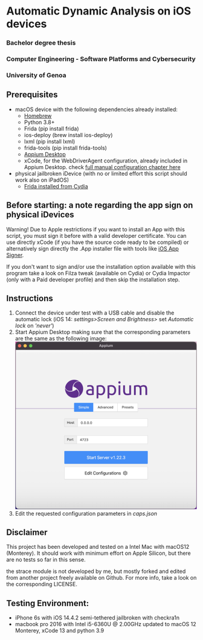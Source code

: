 # Automatic Dynamic Analysis on iOS devices
### Bachelor degree thesis
### Computer Engineering - Software Platforms and Cybersecurity
### University of Genoa
## Prerequisites
* macOS device with the following dependencies already installed: 
  * [Homebrew](https://brew.sh)
  * Python 3.8+
  * Frida (pip install frida)
  * ios-deploy (brew install ios-deploy)
  * lxml (pip install lxml)
  * frida-tools (pip install frida-tools)
  * [Appium Desktop](https://github.com/appium/appium-desktop/releases)
  * xCode, for the WebDriverAgent configuration, already included in Appium Desktop. check [full manual configuration chapter here](https://appium.io/docs/en/drivers/ios-xcuitest-real-devices/)
* physical jailbroken iDevice (with no or limited effort this script should work also on iPadOS)
  * [Frida installed from Cydia](https://frida.re/docs/ios/)
## Before starting: a note regarding the app sign on physical iDevices
Warning! Due to Apple restrictions if you want to install an App with this script, you must sign it before with a valid 
developer certificate. You can use directly xCode (if you have the source code ready
to be compiled) or alternatively sign directly the .App installer file with tools like [iOS App Signer](https://dantheman827.github.io/ios-app-signer/).

If you don't want to sign and/or use the installation option available with this program take a look on
Filza tweak (available on Cydia) or Cydia Impactor (only with a Paid developer profile) and then skip the installation step.
## Instructions
1. Connect the device under test with a USB cable and disable the automatic lock (iOS 14: *settings>Screen and Brightness>* set *Automatic lock* on *'never'*)
2. Start Appium Desktop making sure that the corresponding parameters are the same as the following image:
![Appium default configuration](/docs/appium_default.png)
3. Edit the requested configuration parameters in *caps.json*
## Disclaimer
This project has been developed and tested on a Intel Mac with macOS12 (Monterey).
It should work with minimum effort on Apple Silicon, but there are no tests so far in this sense.

the strace module is not developed by me, but mostly forked and edited from another project freely available on Github.
For more info, take a look on the corresponding LICENSE.

## Testing Environment:
* iPhone 6s with iOS 14.4.2 semi-tethered jailbroken with checkra1n
* macbook pro 2016 with Intel i5-6360U @ 2.00GHz updated to macOS 12 Monterey, xCode 13 and python 3.9
